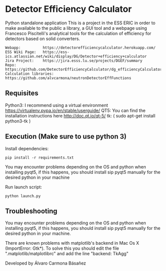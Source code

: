 Detector Efficiency Calculator
============

Python standalone application 
This is a project in the ESS ERIC in order to make available to the public a library, a GUI tool and a webpage using Francesco Piscitelli's analytical tools for the calculation of efficiency for detectors based on solid converters.

    Webapp:          https://detectorefficiencycalculator.herokuapp.com/
    ESS Wiki Page:   https://ess-ics.atlassian.net/wiki/display/DG/Detector+efficiency+calculator
    Jira Project:    https://jira.esss.lu.se/projects/DGEF/summary
    Repo:            https://github.com/DetectorEfficiencyCalculator/dg_efficiencyCalculator
    Calculation libraries: https://github.com/alvcarmona/neutronDetectorEffFunctions

Requisites
------------
Python3: I recommend using a virtual environment  https://virtualenv.pypa.io/en/stable/userguide/
QT5: You can find the installation instructions here http://doc.qt.io/qt-5/ 
tk: ( sudo apt-get install python3-tk )

Execution (Make sure to use python 3)
------------

Install dependencies:
```
pip install -r requirements.txt
```
You may encounter problems depending on the OS and python when installing pyqt5, if this happens, you should install
sip pyqt5 manually for the desired python in your machine

Run launch script:
```
python launch.py
```
Troubleshooting
------------

You may encounter problems depending on the OS and python when installing pyqt5, if this happens, you should install
sip pyqt5 manually for the desired python in your machine.

There are known problems with matplotlib's backend in Mac Os X (ImportError: Gtk*).
To solve this you should edit the file ".matplotlib/matplotlibrc" and add the line "backend: TkAgg"

Developed by Álvaro Carmona Básañez
